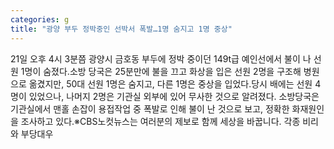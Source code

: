 ```yaml
---
categories: g
title: "광양 부두 정박중인 선박서 폭발…1명 숨지고 1명 중상"
---
```

21일 오후 4시 3분쯤 광양시 금호동 부두에 정박 중이던 149t급 예인선에서 불이 나 선원 1명이 숨졌다.소방 당국은 25분만에 불을 끄고 화상을 입은 선원 2명을 구조해 병원으로 옮겼지만, 50대 선원 1명은 숨지고, 다른 1명은 중상을 입었다.당시 배에는 선원 4명이 있었으나, 나머지 2명은 기관실 외부에 있어 무사한 것으로 알려졌다. 소방당국은 기관실에서 맨홀 손잡이 용접작업 중 폭발로 인해 불이 난 것으로 보고, 정확한 화재원인을 조사하고 있다.※CBS노컷뉴스는 여러분의 제보로 함께 세상을 바꿉니다. 각종 비리와 부당대우
